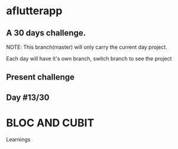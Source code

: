 # aflutterapp

## A 30 days challenge.

NOTE: This branch(master) will only carry the current day project.

Each day will have it's own branch, switch branch to see the project

## Present challenge

## Day #13/30

# BLOC AND CUBIT

Learnings

